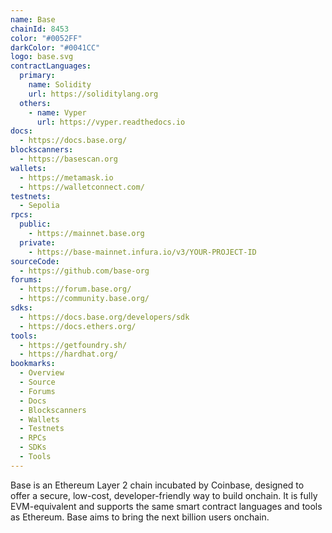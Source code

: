 ```yaml
---
name: Base
chainId: 8453
color: "#0052FF"
darkColor: "#0041CC"
logo: base.svg
contractLanguages:
  primary:
    name: Solidity
    url: https://soliditylang.org
  others:
    - name: Vyper
      url: https://vyper.readthedocs.io
docs:
  - https://docs.base.org/
blockscanners:
  - https://basescan.org
wallets:
  - https://metamask.io
  - https://walletconnect.com/
testnets:
  - Sepolia
rpcs:
  public:
    - https://mainnet.base.org
  private:
    - https://base-mainnet.infura.io/v3/YOUR-PROJECT-ID
sourceCode:
  - https://github.com/base-org
forums:
  - https://forum.base.org/
  - https://community.base.org/
sdks:
  - https://docs.base.org/developers/sdk
  - https://docs.ethers.org/
tools:
  - https://getfoundry.sh/
  - https://hardhat.org/
bookmarks:
  - Overview
  - Source
  - Forums
  - Docs
  - Blockscanners
  - Wallets
  - Testnets
  - RPCs
  - SDKs
  - Tools
---
```


Base is an Ethereum Layer 2 chain incubated by Coinbase, designed to offer a secure, low-cost, developer-friendly way to build onchain. It is fully EVM-equivalent and supports the same smart contract languages and tools as Ethereum. Base aims to bring the next billion users onchain. 